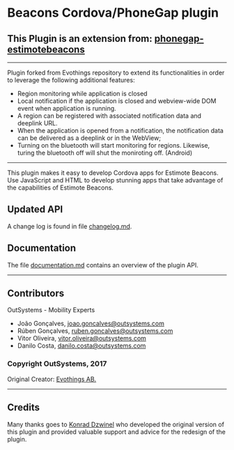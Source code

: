 # Beacons Cordova/PhoneGap plugin

## This Plugin is an extension from: [phonegap-estimotebeacons](https://github.com/evothings/phonegap-estimotebeacons)

---

Plugin forked from Evothings repository to extend its functionalities in order to leverage the following additional features:

* Region monitoring while application is closed
* Local notification if the application is closed and webview-wide DOM event when application is running.
* A region can be registered with associated notification data and deeplink URL.
* When the application is opened from a notification, the notification data can be delivered as a deeplink or in the WebView;
* Turning on the bluetooth will start monitoring for regions. Likewise, turing the bluetooth off will shut the moniroting off. (Android)

---

This plugin makes it easy to develop Cordova apps for Estimote Beacons. Use JavaScript and HTML to develop stunning apps that take advantage of the capabilities of Estimote Beacons.

## Updated API

A change log is found in file [changelog.md](changelog.md).

## Documentation

The file [documentation.md](documentation.md) contains an overview of the plugin API.

---

## Contributors

OutSystems - Mobility Experts

* João Gonçalves, <joao.goncalves@outsystems.com>
* Rúben Gonçalves, <ruben.goncalves@outsystems.com>
* Vitor Oliveira, <vitor.oliveira@outsystems.com>
* Danilo Costa, <danilo.costa@outsystems.com>

### Copyright OutSystems, 2017

Original Creator: [Evothings AB.](https://github.com/evothings)

---

## Credits

Many thanks goes to [Konrad Dzwinel](https://github.com/kdzwinel) who developed the original version of this plugin and provided valuable support and advice for the redesign of the plugin.